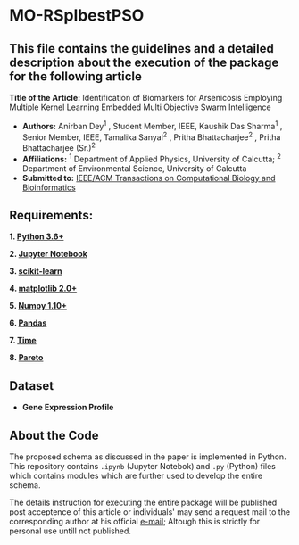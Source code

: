 
# MO-RSplbestPSO

## This file contains the guidelines and a detailed description about the execution of the package for the following article

**Title of the Article:** Identification of Biomarkers for Arsenicosis Employing Multiple Kernel Learning Embedded Multi Objective Swarm Intelligence
- **Authors:** Anirban Dey<sup>1</sup> , Student Member, IEEE, Kaushik Das Sharma<sup>1</sup>  , Senior Member, IEEE, Tamalika Sanyal<sup>2</sup>  , Pritha Bhattacharjee<sup>2</sup>  , Pritha Bhattacharjee (Sr.)<sup>2</sup> 
- **Affiliations:**  <sup>1</sup> Department of Applied Physics, University of Calcutta; <sup>2</sup> Department of Environmental Science, University of Calcutta 
- **Submitted to:** [IEEE/ACM Transactions on Computational Biology and Bioinformatics](https://www.computer.org/csdl/journal/tb)


## Requirements:

**1. [Python 3.6+](https://www.python.org/downloads/release/python-2713/)**

**2. [Jupyter Notebook](https://jupyter.org/)**

**3. [scikit-learn](https://scikit-learn.org/stable/install.html)**

**4. [matplotlib 2.0+](https://matplotlib.org/users/installing.html)**

**5. [Numpy 1.10+](https://pypi.org/project/numpy/)**

**6. [Pandas](https://pandas.pydata.org/)**

**7. [Time](https://docs.python.org/3/library/time.html)**

**8. [Pareto](https://pypi.org/project/pareto/)**




## Dataset
* **Gene Expression Profile**


## About the Code

The proposed schema as discussed in the paper is implemented in Python. This repository contains `.ipynb` (Jupyter Notebok) and `.py` (Python) files which contains modules which are further used to develop the entire schema.   

The details instruction for executing the entire package will be published post acceptence of this article or individuals' may send a request mail to the corresponding author at his official [e-mail](mailto:adaphy_rs@caluniv.ac.in); Altough this is strictly for personal use untill not published.  




